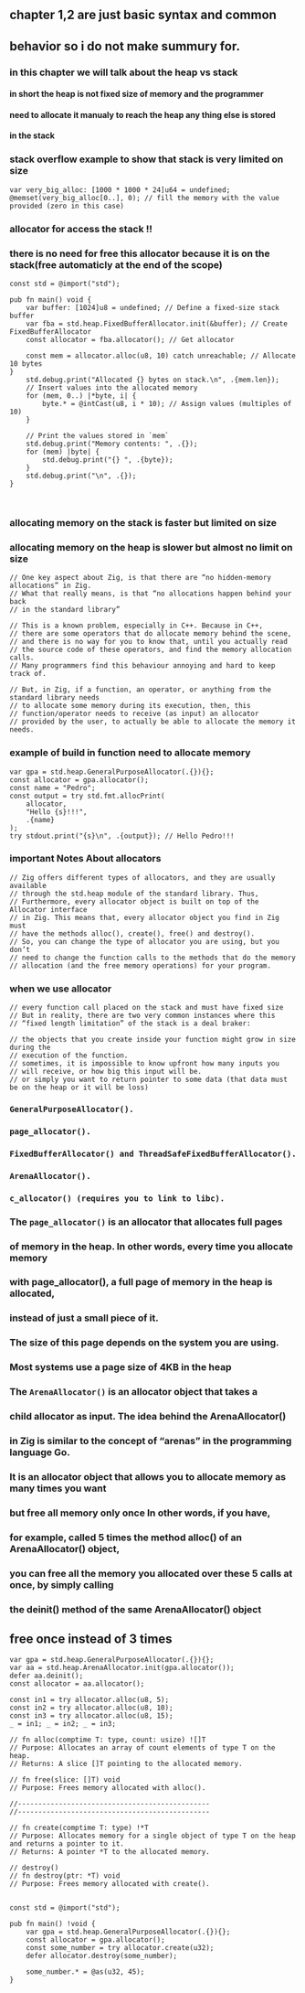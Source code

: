 ## chapter 1,2 are just basic syntax and common 
## behavior so i do not make summury for.

### in this chapter we will talk about the heap vs stack 


#### in short the heap is not fixed size of memory and the programmer 
#### need to allocate it manualy to reach the heap any thing else is stored 
#### in the stack 


### stack overflow example to show that stack is very limited on size
```zig
var very_big_alloc: [1000 * 1000 * 24]u64 = undefined;
@memset(very_big_alloc[0..], 0); // fill the memory with the value provided (zero in this case)
```
### allocator for access the stack !!
### there is no need for free this allocator because it is on the stack(free automaticly at the end of the scope)
```zig
const std = @import("std");

pub fn main() void {
    var buffer: [1024]u8 = undefined; // Define a fixed-size stack buffer
    var fba = std.heap.FixedBufferAllocator.init(&buffer); // Create FixedBufferAllocator
    const allocator = fba.allocator(); // Get allocator

    const mem = allocator.alloc(u8, 10) catch unreachable; // Allocate 10 bytes
}
    std.debug.print("Allocated {} bytes on stack.\n", .{mem.len});
    // Insert values into the allocated memory
    for (mem, 0..) |*byte, i| {
        byte.* = @intCast(u8, i * 10); // Assign values (multiples of 10)
    }

    // Print the values stored in `mem`
    std.debug.print("Memory contents: ", .{});
    for (mem) |byte| {
        std.debug.print("{} ", .{byte});
    }
    std.debug.print("\n", .{});
}



```

### allocating memory on the stack is faster but limited on size
### allocating memory on the heap is slower but almost no limit on size

```zig
// One key aspect about Zig, is that there are “no hidden-memory allocations” in Zig. 
// What that really means, is that “no allocations happen behind your back 
// in the standard library” 

// This is a known problem, especially in C++. Because in C++, 
// there are some operators that do allocate memory behind the scene,
// and there is no way for you to know that, until you actually read 
// the source code of these operators, and find the memory allocation calls. 
// Many programmers find this behaviour annoying and hard to keep track of.

// But, in Zig, if a function, an operator, or anything from the standard library needs 
// to allocate some memory during its execution, then, this 
// function/operator needs to receive (as input) an allocator 
// provided by the user, to actually be able to allocate the memory it needs.
```
### example of build in function need to allocate memory 

```zig
var gpa = std.heap.GeneralPurposeAllocator(.{}){};
const allocator = gpa.allocator();
const name = "Pedro";
const output = try std.fmt.allocPrint(
    allocator,
    "Hello {s}!!!",
    .{name}
);
try stdout.print("{s}\n", .{output}); // Hello Pedro!!!
```
### important Notes About allocators
```zig
// Zig offers different types of allocators, and they are usually available 
// through the std.heap module of the standard library. Thus, 
// Furthermore, every allocator object is built on top of the Allocator interface 
// in Zig. This means that, every allocator object you find in Zig must 
// have the methods alloc(), create(), free() and destroy(). 
// So, you can change the type of allocator you are using, but you don’t
// need to change the function calls to the methods that do the memory 
// allocation (and the free memory operations) for your program.
```
### when we use allocator
```zig
// every function call placed on the stack and must have fixed size 
// But in reality, there are two very common instances where this 
// “fixed length limitation” of the stack is a deal braker:

// the objects that you create inside your function might grow in size during the 
// execution of the function.
// sometimes, it is impossible to know upfront how many inputs you 
// will receive, or how big this input will be.
// or simply you want to return pointer to some data (that data must be on the heap or it will be loss)
```

 ### `GeneralPurposeAllocator().`
 ### `page_allocator().`
 ### `FixedBufferAllocator() and ThreadSafeFixedBufferAllocator().`
 ### `ArenaAllocator().`
 ### `c_allocator() (requires you to link to libc).`

### The `page_allocator()` is an allocator that allocates full pages 
### of memory in the heap. In other words, every time you allocate memory 
### with page_allocator(), a full page of memory in the heap is allocated, 
### instead of just a small piece of it.
### The size of this page depends on the system you are using. 
### Most systems use a page size of 4KB in the heap


### The `ArenaAllocator()` is an allocator object that takes a 
### child allocator as input. The idea behind the ArenaAllocator() 
### in Zig is similar to the concept of “arenas” in the programming language Go.
### It is an allocator object that allows you to allocate memory as many times you want
### but free all memory only once In other words, if you have, 
### for example, called 5 times the method alloc() of an ArenaAllocator() object, 
### you can free all the memory you allocated over these 5 calls at once, by simply calling 
### the deinit() method of the same ArenaAllocator() object

## free once instead of 3 times
```Zig
var gpa = std.heap.GeneralPurposeAllocator(.{}){};
var aa = std.heap.ArenaAllocator.init(gpa.allocator());
defer aa.deinit();
const allocator = aa.allocator();

const in1 = try allocator.alloc(u8, 5);
const in2 = try allocator.alloc(u8, 10);
const in3 = try allocator.alloc(u8, 15);
_ = in1; _ = in2; _ = in3;

```


```zig
// fn alloc(comptime T: type, count: usize) ![]T
// Purpose: Allocates an array of count elements of type T on the heap.
// Returns: A slice []T pointing to the allocated memory.

// fn free(slice: []T) void
// Purpose: Frees memory allocated with alloc().

//-----------------------------------------------
//-----------------------------------------------

// fn create(comptime T: type) !*T
// Purpose: Allocates memory for a single object of type T on the heap and returns a pointer to it.
// Returns: A pointer *T to the allocated memory.

// destroy()
// fn destroy(ptr: *T) void
// Purpose: Frees memory allocated with create().


const std = @import("std");

pub fn main() !void {
    var gpa = std.heap.GeneralPurposeAllocator(.{}){};
    const allocator = gpa.allocator();
    const some_number = try allocator.create(u32);
    defer allocator.destroy(some_number);

    some_number.* = @as(u32, 45);
}
```


